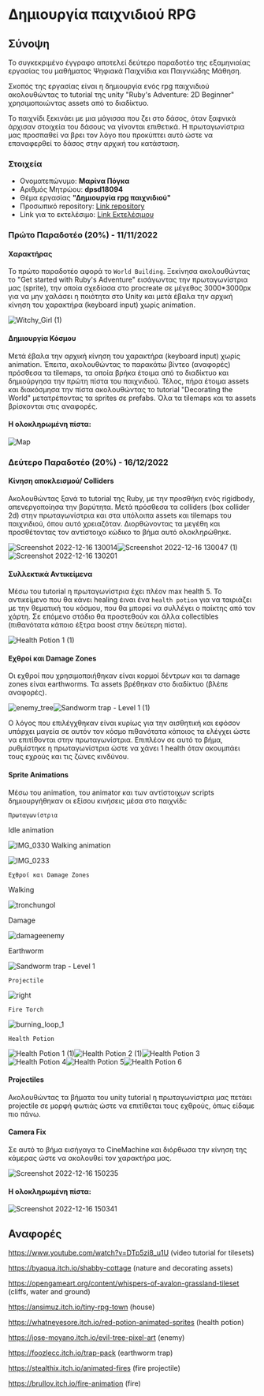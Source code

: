 # Δημιουργία παιχνιδιού RPG
## Σύνοψη

Το συγκεκριμένο έγγραφο  αποτελεί δεύτερο παραδοτέο της εξαμηνιαίας εργασίας του μαθήματος Ψηφιακά Παιχνίδια και Παιγνιώδης Μάθηση.

Σκοπός της εργασίας είναι η δημιουργία ενός rpg παιχνιδιού ακολουθώντας το tutorial της unity "Ruby's Adventure: 2D Beginner" χρησιμοποιώντας 
assets από το διαδίκτυο.

Το παιχνίδι ξεκινάει με μια μάγισσα που ζει στο δάσος, όταν ξαφνικά άρχισαν στοιχεία του δάσους να γίνονται επιθετικά. Η πρωταγωνίστρια μας προσπαθεί να βρει τον λόγο που προκύπτει αυτό ώστε να επαναφερθεί το δάσος στην αρχική του κατάσταση.

### Στοιχεία

*  Ονοματεπώνυμο: **Μαρίνα Πόγκα**
*  Αριθμός Μητρώου: **dpsd18094**
*  Θέμα εργασίας **"Δημιουργία rpg παιχνιδιού"**
*  Προσωπικό repository: [Link repository](https://github.com/dpsd18094/Role-Playing-Game)
*  Link για το εκτελέσιμο: [Link Εκτελέσιμου](https://dpsd18094.github.io/Role-Playing-Game/)


### Πρώτο Παραδοτέο (20%) - 11/11/2022

#### Χαρακτήρας
Το πρώτο παραδοτέο αφορά το `World Building`. Ξεκίνησα ακολουθώντας το "Get started with Ruby's Adventure" εισάγωντας την πρωταγωνίστρια μας (sprite), την οποία σχεδίασα στο procreate σε μέγεθος 3000*3000px για να μην χαλάσει η ποιότητα στο Unity και μετά έβαλα την αρχική κίνηση του χαρακτήρα (keyboard input) χωρίς animation.

![Witchy_Girl (1)](https://user-images.githubusercontent.com/115794300/201360166-4d040d25-6355-41dc-9f75-fc9f910e5db2.png)
#### Δημιουργία Κόσμου
Μετά έβαλα την αρχική κίνηση του χαρακτήρα (keyboard input) χωρίς animation. Έπειτα, ακολουθώντας το παρακάτω βίντεο (αναφορές) πρόσθεσα τα tilemaps, τα οποία βρήκα έτοιμα από το διαδίκτυο και δημιούργησα την πρώτη πίστα του παιχνιδιού. Τέλος, πήρα έτοιμα assets και διακόσμησα την πίστα ακολουθώντας το tutorial "Decorating the World" μετατρέποντας τα sprites σε prefabs. Όλα τα tilemaps και τα assets βρίσκονται στις αναφορές.

#### Η ολοκληρωμένη πίστα:

![Map](https://user-images.githubusercontent.com/115794300/201358658-228db56a-1d82-4218-a8c1-7b5a910562ac.png)

### Δεύτερο Παραδοτέο (20%) - 16/12/2022

#### Κίνηση αποκλεισμού/ Colliders
Ακολουθώντας ξανά το tutorial της Ruby, με την προσθήκη ενός rigidbody, απενεργοποίησα την βαρύτητα. Μετά πρόσθεσα τα colliders (box collider 2d) στην πρωταγωνίστρια και στα υπόλοιπα assets και tilemaps του παιχνιδιού, όπου αυτό χρειαζόταν. Διορθώνοντας τα μεγέθη και προσθέτοντας τον αντίστοιχο κώδικο το βήμα αυτό ολοκληρώθηκε. 

![Screenshot 2022-12-16 130014](https://user-images.githubusercontent.com/115794300/208084967-488ca416-edf8-4d82-a9d5-75cc8f5a1ba8.png)![Screenshot 2022-12-16 130047 (1)](https://user-images.githubusercontent.com/115794300/208086126-bf8478dc-98a5-4916-bc89-97d1c76cf165.png)![Screenshot 2022-12-16 130201](https://user-images.githubusercontent.com/115794300/208085876-49318df5-e00a-4279-8b2f-3428bb744b23.png)

#### Συλλεκτικά Αντικείμενα 
Μέσω του tutorial η πρωταγωνίστρια έχει πλέον max health 5. Το αντικείμενο που θα κάνει healing έιναι ένα `health potion` για να ταιριάζει με την θεματική του κόσμου, που θα μπορεί να συλλέγει ο παίκτης από τον χάρτη. Σε επόμενο στάδιο θα προστεθούν και άλλα collectibles (πιθανότατα κάποιο έξτρα boost στην δεύτερη πίστα).

![Health Potion 1 (1)](https://user-images.githubusercontent.com/115794300/208090557-4f22a543-7403-4c75-9d8a-dc2690a76c1e.png)

#### Εχθροί και Damage Zones
Οι εχθροί που χρησιμοποιήθηκαν είναι κορμοί δέντρων και τα damage zones είναι earthworms. Τα assets βρέθηκαν στο διαδίκτυο (βλέπε αναφορές).

![enemy_tree](https://user-images.githubusercontent.com/115794300/208092808-bd925118-698e-406b-b3c4-f8cca2e3ec62.png)![Sandworm trap - Level 1 (1)](https://user-images.githubusercontent.com/115794300/208092820-af443fbe-c27e-4194-af8f-54d9cb6fe58c.png)

Ο λόγος που επιλέγχθηκαν είναι κυρίως για την αισθητική και εφόσον υπάρχει μαγεία σε αυτόν τον κόσμο πιθανότατα κάποιος τα ελέγχει ώστε να επιτίθονται στην πρωταγωνίστρια.
Επιπλέον σε αυτό το βήμα, ρυθμίστηκε η πρωταγωνίστρια ώστε να χάνει 1 health όταν ακουμπάει τους εχρούς και τις ζώνες κινδύνου.

#### Sprite Animations

Μέσω του animation, του animator και των αντίστοιχων scripts δημιουργήθηκαν οι εξίσου κινήσεις μέσα στο παιχνίδι:

`Πρωταγωνίστρια`

Idle animation

![IMG_0330](https://user-images.githubusercontent.com/115794300/208099193-e8c3a734-3a11-4612-b04a-9a53cfeb0692.GIF)
Walking animation

![IMG_0233](https://user-images.githubusercontent.com/115794300/208099213-0d85914f-8124-4fb4-b394-f74b9e87b54f.GIF)

`Εχθροί και Damage Zones`

Walking

![tronchungol](https://user-images.githubusercontent.com/115794300/208099515-712642bf-1b54-49a1-8604-6c1fc0f013a4.png)

Damage

![damageenemy](https://user-images.githubusercontent.com/115794300/208099697-8f9c6637-5486-4347-a36e-b8532c2314a9.png)

Earthworm

![Sandworm trap - Level 1](https://user-images.githubusercontent.com/115794300/208099813-78495121-63ac-42b9-99ab-2a4934fc2cb3.png)

`Projectile`

![right](https://user-images.githubusercontent.com/115794300/208100388-7e58d09a-6845-480f-958d-979efb632af0.png)

`Fire Torch`

![burning_loop_1](https://user-images.githubusercontent.com/115794300/208100580-46c0929d-02f1-4541-9041-47a3f20b44c8.png)

`Health Potion`

![Health Potion 1 (1)](https://user-images.githubusercontent.com/115794300/208101077-898f59e1-63a9-47ed-84c0-192c028290c9.png)![Health Potion 2 (1)](https://user-images.githubusercontent.com/115794300/208101150-093b23f9-a13c-43a7-b4f2-55f2e3ce508f.png)![Health Potion 3](https://user-images.githubusercontent.com/115794300/208101202-6893a538-a333-49e1-a333-2805dfa243e5.png)![Health Potion 4](https://user-images.githubusercontent.com/115794300/208101236-9c4bf0b0-1dcb-42e8-8ad8-9cc19bb2cf0c.png)![Health Potion 5](https://user-images.githubusercontent.com/115794300/208101331-ccd7191e-d46e-46d5-866a-9f5145808b74.png)![Health Potion 6](https://user-images.githubusercontent.com/115794300/208101342-1355aa79-f85a-450c-9403-33f2faa8f195.png)

#### Projectiles

Ακολουθώντας τα βήματα του unity tutorial η πρωταγωνίστρια μας πετάει projectile σε μορφή φωτιάς ώστε να επιτίθεται τους εχθρούς, όπως είδαμε πιο πάνω.

#### Camera Fix

Σε αυτό το βήμα εισήγαγα το CineMachine και διόρθωσα την κίνηση της κάμερας ώστε να ακολουθεί τον χαρακτήρα μας.

![Screenshot 2022-12-16 150235](https://user-images.githubusercontent.com/115794300/208106225-5eed35fd-5222-4587-ac1c-83dbc6311223.png)

#### Η ολοκληρωμένη πίστα:

![Screenshot 2022-12-16 150341](https://user-images.githubusercontent.com/115794300/208106329-b8055206-5c9f-4dbd-86bc-4080e7b7dc95.png)


## Αναφορές

https://www.youtube.com/watch?v=DTp5zi8_u1U (video tutorial for tilesets)

https://byaqua.itch.io/shabby-cottage (nature and decorating assets)

https://opengameart.org/content/whispers-of-avalon-grassland-tileset (cliffs, water and ground)

https://ansimuz.itch.io/tiny-rpg-town (house)

https://whatneyesore.itch.io/red-potion-animated-sprites (health potion)

https://jose-moyano.itch.io/evil-tree-pixel-art (enemy)

https://foozlecc.itch.io/trap-pack (earthworm trap)

https://stealthix.itch.io/animated-fires (fire projectile)

https://brullov.itch.io/fire-animation (fire)
